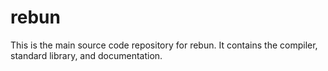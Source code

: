 # rebun
This is the main source code repository for rebun. It contains the compiler, standard library, and documentation.
